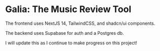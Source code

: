 # Galia: The Music Review Tool

The frontend uses NextJS 14, TailwindCSS, and shadcn/ui components.

The backend uses Supabase for auth and a Postgres db.

I will update this as I continue to make progress on this project!

